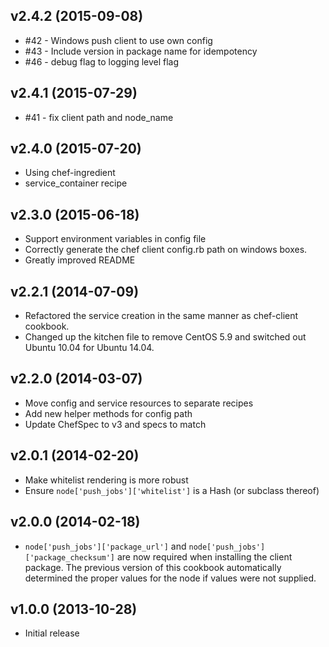 v2.4.2 (2015-09-08)
-------------------
- #42 - Windows push client to use own config
- #43 - Include version in package name for idempotency
- #46 - debug flag to logging level flag

v2.4.1 (2015-07-29)
-------------------
- #41 - fix client path and node_name

v2.4.0 (2015-07-20)
-------------------
- Using chef-ingredient
- service_container recipe

v2.3.0 (2015-06-18)
-------------------
- Support environment variables in config file
- Correctly generate the chef client config.rb path on windows boxes.
- Greatly improved README

v2.2.1 (2014-07-09)
-------------------
- Refactored the service creation in the same manner as chef-client cookbook.
- Changed up the kitchen file to remove CentOS 5.9 and switched out Ubuntu 10.04 for Ubuntu 14.04.

v2.2.0 (2014-03-07)
-------------------
- Move config and service resources to separate recipes
- Add new helper methods for config path
- Update ChefSpec to v3 and specs to match

v2.0.1 (2014-02-20)
-------------------
- Make whitelist rendering is more robust
- Ensure `node['push_jobs']['whitelist']` is a Hash (or subclass
  thereof)

v2.0.0 (2014-02-18)
-------------------
- `node['push_jobs']['package_url']` and
  `node['push_jobs']['package_checksum']` are now required when
  installing the client package.  The previous version of this
  cookbook automatically determined the proper values for the node if
  values were not supplied.

v1.0.0 (2013-10-28)
-------------------
- Initial release
